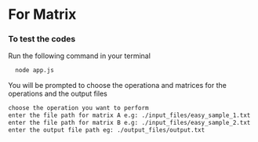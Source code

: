 # For Matrix

### To test the codes 
Run the following command in your terminal
```bash
  node app.js
```
You will be prompted to choose the operationa and matrices for the operations and the output files
```bash
choose the operation you want to perform
enter the file path for matrix A e.g: ./input_files/easy_sample_1.txt
enter the file path for matrix B e.g: ./input_files/easy_sample_2.txt
enter the output file path eg: ./output_files/output.txt

```
